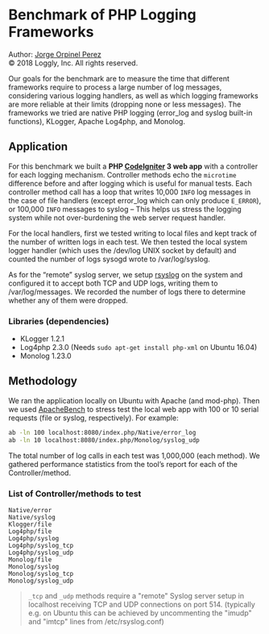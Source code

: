# Benchmark of PHP Logging Frameworks
Author: [Jorge Orpinel Perez](http://jorge.orpinel.com/)  
© 2018 Loggly, Inc. All rights reserved.

Our goals for the benchmark are to measure the time that different frameworks require to process a large number of log messages, considering various logging handlers, as well as which logging frameworks are more reliable at their limits (dropping none or less messages). The frameworks we tried are native PHP logging (error_log and syslog built-in functions), KLogger, Apache Log4php, and Monolog.

## Application

For this benchmark we built a **PHP [CodeIgniter](https://www.codeigniter.com/) 3 web app** with a controller for each logging mechanism. Controller methods echo the `microtime` difference before and after logging which is useful for manual tests. Each controller method call has a loop that writes 10,000 `INFO` log messages in the case of file handlers (except error_log which can only produce `E_ERROR`), or 100,000 `INFO` messages to syslog – This helps us stress the logging system while not over-burdening the web server request handler.

For the local handlers, first we tested writing to local files and kept track of the number of written logs  in each test. We then tested the local system logger handler (which uses the /dev/log UNIX socket by default) and counted the number of logs sysogd wrote to /var/log/syslog.

As for the “remote” syslog server, we setup [rsyslog](https://www.rsyslog.com/) on the system and configured it to accept both TCP and UDP logs, writing them to /var/log/messages.  We recorded the number of logs there to determine whether any of them were dropped.

### Libraries (dependencies)

- KLogger 1.2.1
- Log4php 2.3.0  (Needs `sudo apt-get install php-xml` on Ubuntu 16.04)
- Monolog 1.23.0

## Methodology

We ran the application locally on Ubuntu with Apache (and mod-php). Then we used [ApacheBench](https://httpd.apache.org/docs/2.2/programs/ab.html) to stress test the local web app with 100 or 10 serial requests (file or syslog, respectively). For example:

```sh
ab -ln 100 localhost:8080/index.php/Native/error_log
ab -ln 10 localhost:8080/index.php/Monolog/syslog_udp
```

The total number of log calls in each test was 1,000,000 (each method). We gathered performance statistics from the tool’s report for each of the Controller/method.

### List of Controller/methods to test

```
Native/error
Native/syslog
Klogger/file
Log4php/file
Log4php/syslog
Log4php/syslog_tcp
Log4php/syslog_udp
Monolog/file
Monolog/syslog
Monolog/syslog_tcp
Monolog/syslog_udp
```

> `_tcp` and `_udp` methods require a "remote" Syslog server setup in localhost receiving TCP and UDP connections on port 514. (typically e.g. on Ubuntu this can be achieved by uncommenting the "imudp" and "imtcp" lines from /etc/rsyslog.conf)
